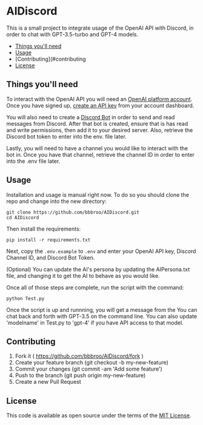 # AIDiscord

This is a small project to integrate usage of the OpenAI API with Discord, in order to chat with GPT-3.5-turbo and GPT-4 models.

* [Things you'll need](#things-youll-need)
* [Usage](#usage)
* [Contributing](#contributing
* [License](#license)

## Things you'll need

To interact with the OpenAI API you will need an [OpenAI platform account](https://platform.openai.com/overview). Once you have signed up, [create an API key](https://platform.openai.com/account/api-keys) from your account dashboard.

You will also need to create a [Discord Bot](https://discord.com/developers/applications) in order to send and read messages from Discord. After that bot is created, ensure that is has read and write permissions, then add it to your desired server. Also, retrieve the Discord bot token to enter into the env. file later.

Lastly, you will need to have a channel you would like to interact with the bot in. Once you have that channel, retrieve the channel ID in order to enter into the .env file later.

## Usage

Installation and usage is manual right now. To do so you should clone the repo and change into the new directory:

```
git clone https://github.com/bbbroo/AIDiscord.git
cd AIDiscord
```

Then install the requirements:

```
pip install -r requirements.txt
```

Next, copy the `.env.example` to `.env` and enter your OpenAI API key, Discord Channel ID, and Discord Bot Token. 

(Optional) You can update the AI's persona by updating the AIPersona.txt file, and changing it to get the AI to behave as you would like.

Once all of those steps are complete, run the script with the command:

```
python Test.py
```

Once the script is up and runnning, you will get a message from the You can chat back and forth with GPT-3.5 on the command line. You can also update 'modelname' in Test.py to 'gpt-4' if you have API access to that model.

## Contributing

1. Fork it ( https://github.com/bbbroo/AIDiscord/fork )
2. Create your feature branch (git checkout -b my-new-feature)
3. Commit your changes (git commit -am 'Add some feature')
4. Push to the branch (git push origin my-new-feature)
5. Create a new Pull Request


## License

This code is available as open source under the terms of the [MIT License](https://opensource.org/license/mit/).

